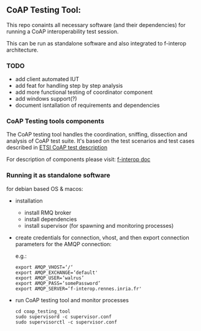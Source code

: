 CoAP Testing Tool:
------------------

This repo conaints all necessary software (and their dependencies) for running a 
CoAP interoperability test session.

This can be run as standalone software and also integrated to f-interop 
architecture.

### TODO
- add client automated IUT
- add feat for handling step by step analysis
- add more functional testing of coordinator component
- add windows support(?)
- document isntallation of requirements and dependencies

### CoAP Testing tools components

The CoAP testing tool handles the coordination, sniffing, dissection and analysis of CoAP test suite.
It's based on the test scenarios and test cases described in 
[ETSI CoAP test description](http://www.etsi.org/plugtests/CoAP/Document/CoAP_TestDescriptions_v015.pdf)

For description of components please visit: [f-interop doc](doc.f-interop.eu)


### Running it as standalone software

for debian based OS & macos:


- installation 

  - install RMQ broker
  - install dependencies
  - install supervisor (for spawning and monitoring processes)


- create credentials for connection, vhost, and then export connection parameters for the AMQP connection:

    e.g.: 
    ```
    export AMQP_VHOST=‘/‘
    export AMQP_EXCHANGE=‘default'
    export AMQP_USER=‘walrus’
    export AMQP_PASS=‘somePassword’
    export AMQP_SERVER=‘f-interop.rennes.inria.fr'
    ```

- run CoAP testing tool and monitor processes
    ```
    cd coap_testing_tool
    sudo supervisord -c supervisor.conf 
    sudo supervisorctl -c supervisor.conf  

    ```



